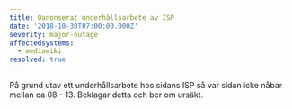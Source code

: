 ```yaml
---
title: Oanonserat underhållsarbete av ISP
date: '2018-10-30T07:00:00.000Z'
severity: major-outage
affectedsystems:
  - mediawiki
resolved: true
---
```

På grund utav ett underhållsarbete hos sidans ISP så var sidan icke nåbar mellan ca 08 - 13. Beklagar detta och ber om ursäkt.

<!--- language code: sv -->
